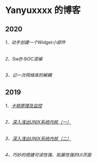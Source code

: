 # Yanyuxxxx 的博客



## 2020

###### 1、动手创建一个Widget小部件

###### 2、Swift与OC混编

###### 3、记一次网络库的解耦

## 2019

###### 1、[卡顿原理及监控](https://github.com/Yanyuxxxx/Blogs/blob/master/blogs/01_%E5%8D%A1%E9%A1%BF%E5%8E%9F%E7%90%86%E5%8F%8A%E7%9B%91%E6%8E%A7.md)
###### 2、[深入浅出UNIX系统内核（一） ](https://github.com/Yanyuxxxx/Blogs/blob/master/blogs/02_%E6%B7%B1%E5%85%A5%E6%B5%85%E5%87%BAUNIX%E7%B3%BB%E7%BB%9F%E5%86%85%E6%A0%B8(%E4%B8%80).md)
###### 3、[深入浅出UNIX系统内核（二）](https://github.com/Yanyuxxxx/Blogs/blob/master/blogs/03_%E6%B7%B1%E5%85%A5%E6%B5%85%E5%87%BAUNIX%E7%B3%BB%E7%BB%9F%E5%86%85%E6%A0%B8%EF%BC%88%E4%BA%8C%EF%BC%89.md)
###### 4、巧妙的搭建可读性强、拓展性强的UI页面